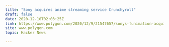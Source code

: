 ```yaml
---
title: "Sony acquires anime streaming service Crunchyroll"
draft: false
date: 2020-12-10T02:03:25Z
link: https://www.polygon.com/2020/12/9/21547657/sonys-funimation-acquires-crunchyroll-deal-price-watching-anime?utm_medium=RSS&utm_source=hune
site: www.polygon.com
topic: Hacker News  

---
```

